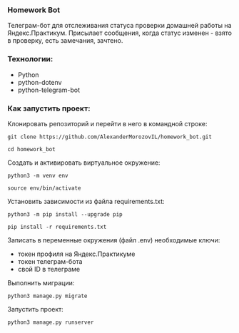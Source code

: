 ### Homework Bot

Телеграм-бот для отслеживания статуса проверки домашней работы на Яндекс.Практикум.
Присылает сообщения, когда статус изменен - взято в проверку, есть замечания, зачтено.


### Технологии:
- Python
- python-dotenv
- python-telegram-bot

### Как запустить проект:

Клонировать репозиторий и перейти в него в командной строке:

```
git clone https://github.com/AlexanderMorozovIL/homework_bot.git
```

```
cd homework_bot
```

Cоздать и активировать виртуальное окружение:

```
python3 -m venv env
```

```
source env/bin/activate
```

Установить зависимости из файла requirements.txt:

```
python3 -m pip install --upgrade pip
```

```
pip install -r requirements.txt
```

Записать в переменные окружения (файл .env) необходимые ключи:
- токен профиля на Яндекс.Практикуме
- токен телеграм-бота
- свой ID в телеграме

Выполнить миграции:

```
python3 manage.py migrate
```

Запустить проект:

```
python3 manage.py runserver
```
